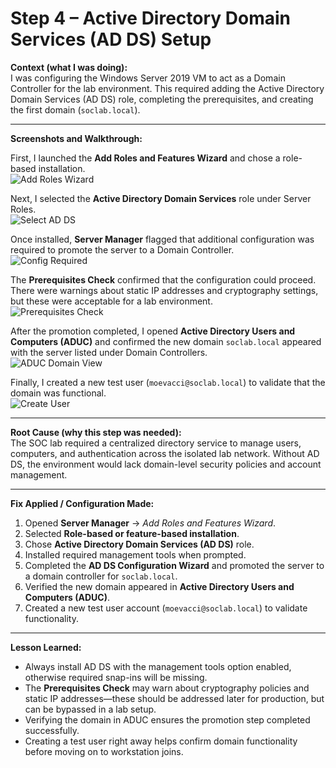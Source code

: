 # Step 4 – Active Directory Domain Services (AD DS) Setup  

**Context (what I was doing):**  
I was configuring the Windows Server 2019 VM to act as a Domain Controller for the lab environment. This required adding the Active Directory Domain Services (AD DS) role, completing the prerequisites, and creating the first domain (`soclab.local`).  

---

**Screenshots and Walkthrough:**  

First, I launched the **Add Roles and Features Wizard** and chose a role-based installation.  
![Add Roles Wizard](Step-4/01-add-roles.png)  

Next, I selected the **Active Directory Domain Services** role under Server Roles.  
![Select AD DS](Step-4/02-select-ad-ds.png)  

Once installed, **Server Manager** flagged that additional configuration was required to promote the server to a Domain Controller.  
![Config Required](Step-4/03-config-required.png)  

The **Prerequisites Check** confirmed that the configuration could proceed. There were warnings about static IP addresses and cryptography settings, but these were acceptable for a lab environment.  
![Prerequisites Check](Step-4/04-prereqs.png)  

After the promotion completed, I opened **Active Directory Users and Computers (ADUC)** and confirmed the new domain `soclab.local` appeared with the server listed under Domain Controllers.  
![ADUC Domain View](Step-4/05-ad-users-computers.png)  

Finally, I created a new test user (`moevacci@soclab.local`) to validate that the domain was functional.  
![Create User](Step-4/06-create-user.png)  

---

**Root Cause (why this step was needed):**  
The SOC lab required a centralized directory service to manage users, computers, and authentication across the isolated lab network. Without AD DS, the environment would lack domain-level security policies and account management.  

---

**Fix Applied / Configuration Made:**  
1. Opened **Server Manager** → *Add Roles and Features Wizard*.  
2. Selected **Role-based or feature-based installation**.  
3. Chose **Active Directory Domain Services (AD DS)** role.  
4. Installed required management tools when prompted.  
5. Completed the **AD DS Configuration Wizard** and promoted the server to a domain controller for `soclab.local`.  
6. Verified the new domain appeared in **Active Directory Users and Computers (ADUC)**.  
7. Created a new test user account (`moevacci@soclab.local`) to validate functionality.  

---

**Lesson Learned:**  
- Always install AD DS with the management tools option enabled, otherwise required snap-ins will be missing.  
- The **Prerequisites Check** may warn about cryptography policies and static IP addresses—these should be addressed later for production, but can be bypassed in a lab setup.  
- Verifying the domain in ADUC ensures the promotion step completed successfully.  
- Creating a test user right away helps confirm domain functionality before moving on to workstation joins.  
